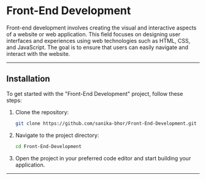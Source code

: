 # Front-End Development

Front-end development involves creating the visual and interactive aspects of a website or web application. This field focuses on designing user interfaces and experiences using web technologies such as HTML, CSS, and JavaScript. The goal is to ensure that users can easily navigate and interact with the website.

--------------------------------------------------------------------------------------------------------------------

## Installation

To get started with the "Front-End Development" project, follow these steps:

1. Clone the repository:
   ```bash
   git clone https://github.com/sanika-bhor/Front-End-Development.git
   ```
2. Navigate to the project directory:
   ```bash
   cd Front-End-Development
   ```

3. Open the project in your preferred code editor and start building your application.

---------------------------------------------------------------------------------------------------------------------

